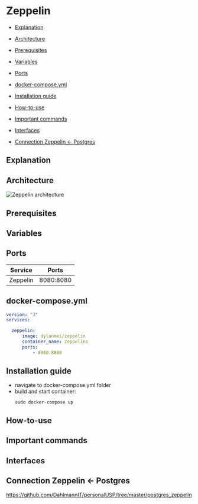 # Zeppelin

* [Explanation](#explanation)

* [Architecture](#architecture)

* [Prerequisites](#prerequisites)

* [Variables](#variables)

* [Ports](#ports)

* [docker-compose.yml](#dockercomposeyml)

* [Installation guide](#installation-guide)

* [How-to-use](#howtouse)

* [Important commands](#important-commands)

* [Interfaces](#interfaces)

* [Connection Zeppelin <- Postgres](#connection-zeppelin<-postgres)




## <a name="explanation"></a> Explanation 

## <a name="architecture"></a> Architecture
![Zeppelin architecture](https://miro.medium.com/max/638/0*nDidLEaoerUYvpKA.)

## Prerequisites

## Variables  

## Ports

Service | Ports 
--- | ---
Zeppelin | 8080:8080

## <a name="dockercomposeyml"></a> docker-compose.yml

```yml
version: "3"
services:

  zeppelin:
      image: dylanmei/zeppelin
      container_name: zeppelins
      ports:
          - 8080:8080
```

## Installation guide
- navigate to docker-compose.yml folder
- build and start container:
  ```shell
  sudo docker-compose up
  ```   

## <a name="howtouse"></a> How-to-use

## Important commands

## Interfaces

## <a name="connection-zeppelin<-postgres"></a> Connection Zeppelin <- Postgres
https://github.com/DahlmannIT/personalUSP/tree/master/postgres_zeppelin

